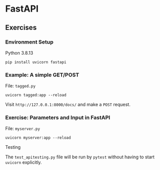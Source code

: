 # FastAPI

## Exercises

### Environment Setup

Python 3.8.13

```
pip install uvicorn fastapi
```

### Example: A simple GET/POST

File: `tagged.py`

```
uvicorn tagged:app --reload
```

Visit `http://127.0.0.1:8000/docs/` and make a `POST` request.

### Exercise: Parameters and Input in FastAPI

File: `myserver.py`

```
uvicorn myserver:app --reload
```
Testing

The `test_apitesting.py` file will be run by `pytest` without having to
start `uvicorn` explicitly.

